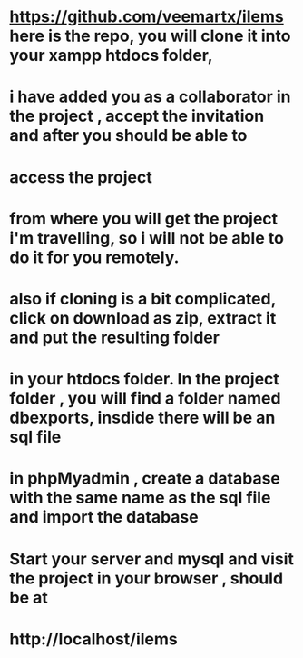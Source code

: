 

# https://github.com/veemartx/ilems here is the repo, you will clone it into your xampp htdocs folder, 

# i have added you as a collaborator in the project , accept the invitation and after you should be able to 

# access the project

# from where you will get the project i'm travelling, so i will not be able to do it for you remotely.

# also if cloning is a bit complicated, click on download as zip, extract it and put the resulting folder 
# in your htdocs folder. In the project folder , you will find a folder named dbexports, insdide there will be an sql file

# in phpMyadmin , create a database with the same name as the sql file and import the database

# Start your server and mysql and visit the project in your browser , should be at
# http://localhost/ilems

